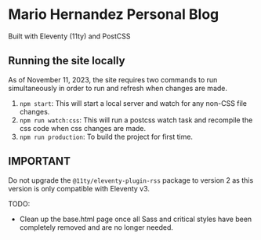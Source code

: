 <!-- This site was built using the tutorial by Piccidilly:
https://piccalil.li/course/learn-eleventy-from-scratch/ -->

<!--Tutorial used to build this site:
https://piccalil.li/course/learn-eleventy-from-scratch/lesson/19/ -->

# Mario Hernandez Personal Blog

Built with Eleventy (11ty) and PostCSS

## Running the site locally

As of November 11, 2023, the site requires two commands to run simultaneously in order to run and refresh when changes are made.

1. `npm start`: This will start a local server and watch for any non-CSS file changes.
1. `npm run watch:css`: This will run a postcss watch task and recompile the css code when css changes are made.
1. `npm run production`: To build the project for first time.

## IMPORTANT

Do not upgrade the `@11ty/eleventy-plugin-rss` package to version 2 as this version is only compatible with Eleventy v3.

TODO:

* Clean up the base.html page once all Sass and critical styles have been completely removed and are no longer needed.
